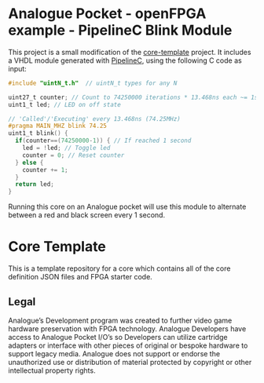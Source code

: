 # Analogue Pocket - openFPGA example - PipelineC Blink Module

This project is a small modification of the [core-template](https://github.com/open-fpga/core-template) project. It includes a VHDL module generated with [PipelineC](https://github.com/JulianKemmerer/PipelineC), using the following C code as input: 
``` c
#include "uintN_t.h"  // uintN_t types for any N

uint27_t counter; // Count to 74250000 iterations * 13.468ns each ~= 1sec
uint1_t led; // LED on off state

// 'Called'/'Executing' every 13.468ns (74.25MHz)
#pragma MAIN_MHZ blink 74.25
uint1_t blink() {
  if(counter==(74250000-1)) { // If reached 1 second
    led = !led; // Toggle led
    counter = 0; // Reset counter
  } else {
    counter += 1;
  }
  return led;
}
```

Running this core on an Analogue pocket will use this module to alternate between a red and black screen every 1 second.

# Core Template
This is a template repository for a core which contains all of the core definition JSON files and FPGA starter code.

## Legal
Analogue’s Development program was created to further video game hardware preservation with FPGA technology. Analogue Developers have access to Analogue Pocket I/O’s so Developers can utilize cartridge adapters or interface with other pieces of original or bespoke hardware to support legacy media. Analogue does not support or endorse the unauthorized use or distribution of material protected by copyright or other intellectual property rights.
